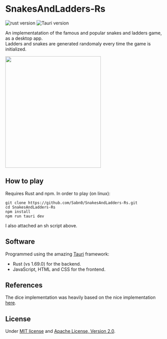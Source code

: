 # SnakesAndLadders-Rs

![rust version](https://img.shields.io/badge/rust-1.69.0-blue)
![Tauri version](https://img.shields.io/badge/Tauri-1.3-orange)

An implementatation of the famous and popular snakes and ladders game, as a desktop app.\
Ladders and snakes are generated randomaly every time the game is initialized.
<!-- ![demo](https://github.com/Sabn0/SnakesAndLadders-Rs/assets/45892555/77fd9cf5-1120-4919-a741-1624d93662fb) -->
<img src="https://github.com/Sabn0/SnakesAndLadders-Rs/assets/45892555/77fd9cf5-1120-4919-a741-1624d93662fb" width="300" height="350">

## How to play
Requires Rust and npm. In order to play (on linux):
```
git clone https://github.com/Sabn0/SnakesAndLadders-Rs.git
cd SnakesAndLadders-Rs
npm install
npm run tauri dev
```

I also attached an sh script above.

## Software
Programmed using the amazing [Tauri](https://github.com/tauri-apps/tauri) framework:
* Rust (vs 1.69.0) for the backend.
* JavaScript, HTML and CSS for the frontend. 

## References
The dice implementation was heavily based on the nice implementation [here](https://lenadesign.org/2020/06/18/roll-the-dice/).

## License
Under [MIT license]() and [Apache License, Version 2.0]().
